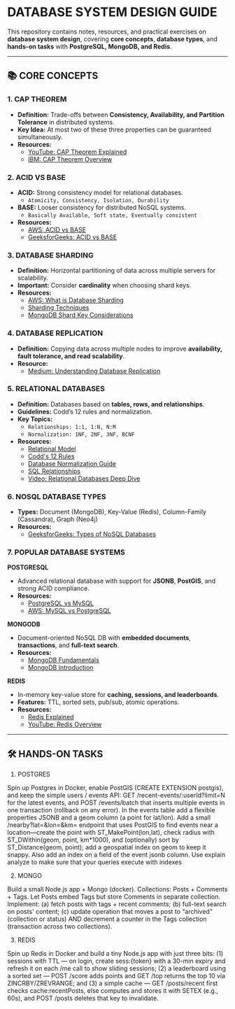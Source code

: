 # DATABASE SYSTEM DESIGN GUIDE

This repository contains notes, resources, and practical exercises on **database system design**, covering **core concepts**, **database types**, and **hands-on tasks** with **PostgreSQL, MongoDB, and Redis**.

---

## 📚 CORE CONCEPTS

### 1. CAP THEOREM
- **Definition:** Trade-offs between **Consistency, Availability, and Partition Tolerance** in distributed systems.
- **Key Idea:** At most two of these three properties can be guaranteed simultaneously.
- **Resources:**
  - [YouTube: CAP Theorem Explained](https://www.youtube.com/watch?v=BHqjEjzAicA)
  - [IBM: CAP Theorem Overview](https://www.ibm.com/think/topics/cap-theorem)

### 2. ACID VS BASE
- **ACID:** Strong consistency model for relational databases.
  - `Atomicity, Consistency, Isolation, Durability`
- **BASE:** Looser consistency for distributed NoSQL systems.
  - `Basically Available, Soft state, Eventually consistent`
- **Resources:**
  - [AWS: ACID vs BASE](https://aws.amazon.com/compare/the-difference-between-acid-and-base-database/)
  - [GeeksforGeeks: ACID vs BASE](https://www.geeksforgeeks.org/dbms/acid-model-vs-base-model-for-database/)

### 3. DATABASE SHARDING
- **Definition:** Horizontal partitioning of data across multiple servers for scalability.
- **Important:** Consider **cardinality** when choosing shard keys.
- **Resources:**
  - [AWS: What is Database Sharding](https://aws.amazon.com/what-is/database-sharding/)
  - [Sharding Techniques](https://www.techtalksbyanvita.com/post/sharding-a-database-optimization-technique)
  - [MongoDB Shard Key Considerations](https://www.mongodb.com/docs/manual/core/sharding-choose-a-shard-key/#std-label-shard-key-range)

### 4. DATABASE REPLICATION
- **Definition:** Copying data across multiple nodes to improve **availability, fault tolerance, and read scalability**.
- **Resource:**
  - [Medium: Understanding Database Replication](https://medium.com/@atakanserbes/understanding-database-replication-a-practical-overview-dbe23344ac)

### 5. RELATIONAL DATABASES
- **Definition:** Databases based on **tables, rows, and relationships**.
- **Guidelines:** Codd’s 12 rules and normalization.
- **Key Topics:**
  - `Relationships: 1:1, 1:N, N:M`
  - `Normalization: 1NF, 2NF, 3NF, BCNF`
- **Resources:**
  - [Relational Model](https://en.wikipedia.org/wiki/Relational_model)
  - [Codd's 12 Rules](https://en.wikipedia.org/wiki/Codd%27s_12_rules)
  - [Database Normalization Guide](https://www.geeksforgeeks.org/dbms/introduction-of-database-normalization/)
  - [SQL Relationships](https://www.geeksforgeeks.org/sql/relationships-in-sql-one-to-one-one-to-many-many-to-many/)
  - [Video: Relational Databases Deep Dive](https://www.youtube.com/watch?v=1RCMYG8RUSE&t=5226s)

### 6. NOSQL DATABASE TYPES
- **Types:** Document (MongoDB), Key-Value (Redis), Column-Family (Cassandra), Graph (Neo4j)
- **Resources:**
  - [GeeksforGeeks: Types of NoSQL Databases](https://www.geeksforgeeks.org/dbms/types-of-nosql-databases/)

### 7. POPULAR DATABASE SYSTEMS

**POSTGRESQL**
- Advanced relational database with support for **JSONB**, **PostGIS**, and strong ACID compliance.
- **Resources:**
  - [PostgreSQL vs MySQL](https://medium.com/the-table-sql-and-devtalk/difference-between-postgresql-and-mysql-a-comparison-1)
  - [AWS: MySQL vs PostgreSQL](https://aws.amazon.com/compare/the-difference-between-mysql-vs-postgresql/)

**MONGODB**
- Document-oriented NoSQL DB with **embedded documents**, **transactions**, and **full-text search**.
- **Resources:**
  - [MongoDB Fundamentals](https://www.mongodb.com/resources/products/fundamentals/basics?utm_source=chatgpt.com)
  - [MongoDB Introduction](https://www.deepnebula.dev/blog/mongodbintroduction?utm_source=chatgpt.com)

**REDIS**
- In-memory key-value store for **caching, sessions, and leaderboards**.
- **Features:** TTL, sorted sets, pub/sub, atomic operations.
- **Resources:**
  - [Redis Explained](https://dev.to/amitchandra/redis-explained-key-features-use-cases-and-a-hands-on-project-1hdf?utm_s…)
  - [YouTube: Redis Overview](https://www.youtube.com/watch?v=jgpVdJB2sKQ)

---

## 🛠 HANDS-ON TASKS

1. POSTGRES

Spin up Postgres in Docker, enable PostGIS (CREATE EXTENSION postgis), and keep the simple users / events API: GET /recent-events/:userId?limit=N for the latest events, and POST /events/batch that inserts multiple events in one transaction (rollback on any error). In the events table add a flexible properties JSONB and a geom column (a point for lat/lon). Add a small /nearby?lat=&lon=&km= endpoint that uses PostGIS to find events near a location—create the point with ST_MakePoint(lon,lat), check radius with ST_DWithin(geom, point, km*1000), and (optionally) sort by ST_Distance(geom, point); add a geospatial index on geom to keep it snappy. Also add an index on a field of the event jsonb column. Use explain analyze to make sure that your queries execute with indexes

 
2. MONGO

Build a small Node.js app + Mongo (docker). Collections: Posts + Comments + Tags. Let Posts embed Tags but store Comments in separate collection. Implement: (a) fetch posts with tags + recent comments; (b) full-text search on posts' content; (c) update operation that moves a post to “archived” (collection or status) AND decrement a counter in the Tags collection (transaction across two collections).

 
3. REDIS

Spin up Redis in Docker and build a tiny Node.js app with just three bits: (1) sessions with TTL — on login, create sess:{token} with a 30-min expiry and refresh it on each /me call to show sliding sessions; (2) a leaderboard using a sorted set — POST /score adds points and GET /top returns the top 10 via ZINCRBY/ZREVRANGE; and (3) a simple cache — GET /posts/recent first checks cache:recentPosts, else computes and stores it with SETEX (e.g., 60s), and POST /posts deletes that key to invalidate.
 
